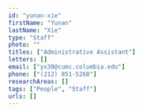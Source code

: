 ```yaml
---
id: "yunan-xie"
firstName: "Yunan"
lastName: "Xie"
type: "Staff"
photo: ""
titles: ["Administrative Assistant"]
letters: []
email: ["yx30@cumc.columbia.edu"]
phone: ["(212) 851-5268"]
researchAreas: []
tags: ["People", "Staff"]
urls: []
---
```

